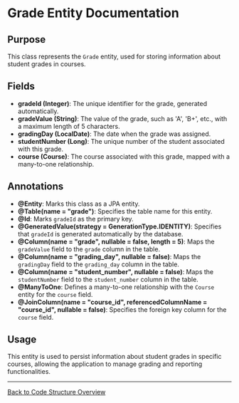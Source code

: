 # Grade Entity Documentation

## Purpose

This class represents the `Grade` entity, used for storing information about student grades in courses.

## Fields

- **gradeId (Integer)**: The unique identifier for the grade, generated automatically.
- **gradeValue (String)**: The value of the grade, such as 'A', 'B+', etc., with a maximum length of 5 characters.
- **gradingDay (LocalDate)**: The date when the grade was assigned.
- **studentNumber (Long)**: The unique number of the student associated with this grade.
- **course (Course)**: The course associated with this grade, mapped with a many-to-one relationship.

## Annotations

- **@Entity**: Marks this class as a JPA entity.
- **@Table(name = "grade")**: Specifies the table name for this entity.
- **@Id**: Marks `gradeId` as the primary key.
- **@GeneratedValue(strategy = GenerationType.IDENTITY)**: Specifies that `gradeId` is generated automatically by the database.
- **@Column(name = "grade", nullable = false, length = 5)**: Maps the `gradeValue` field to the `grade` column in the table.
- **@Column(name = "grading_day", nullable = false)**: Maps the `gradingDay` field to the `grading_day` column in the table.
- **@Column(name = "student_number", nullable = false)**: Maps the `studentNumber` field to the `student_number` column in the table.
- **@ManyToOne**: Defines a many-to-one relationship with the `Course` entity for the `course` field.
- **@JoinColumn(name = "course_id", referencedColumnName = "course_id", nullable = false)**: Specifies the foreign key column for the `course` field.

## Usage

This entity is used to persist information about student grades in specific courses, allowing the application to manage grading and reporting functionalities.

---

[Back to Code Structure Overview](../../../code-structure/code-structure.md)
